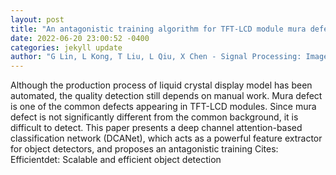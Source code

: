 ```yaml
--- 
layout: post 
title: "An antagonistic training algorithm for TFT-LCD module mura defect detection" 
date: 2022-06-20 23:00:52 -0400 
categories: jekyll update 
author: "G Lin, L Kong, T Liu, L Qiu, X Chen - Signal Processing: Image Communication, 2022" 
--- 
```

Although the production process of liquid crystal display model has been automated, the quality detection still depends on manual work. Mura defect is one of the common defects appearing in TFT-LCD modules. Since mura defect is not significantly different from the common background, it is difficult to detect. This paper presents a deep channel attention-based classification network (DCANet), which acts as a powerful feature extractor for object detectors, and proposes an antagonistic training Cites: Efficientdet: Scalable and efficient object detection